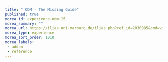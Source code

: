 ```yaml
---
title: " ODM - The Missing Guide"
published: true
morea_id: experience-odm-15
morea_summary: ""
morea_url: https://ilias.uni-marburg.de/ilias.php?ref_id=2830985&cmd=view&cmdClass=ilrepositorygui&cmdNode=z3&baseClass=ilRepositoryGUI
morea_type: experience
morea_sort_order: 1010
morea_labels:
 - addon
 - reference
---
```

